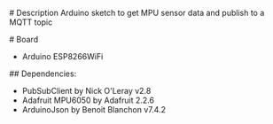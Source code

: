 # Description
Arduino sketch to get MPU sensor data and publish to a MQTT topic

# Board 
- Arduino ESP8266WiFi 


## Dependencies:

- PubSubClient by Nick O'Leray v2.8
- Adafruit MPU6050 by Adafruit 2.2.6
- ArduinoJson by Benoit Blanchon v7.4.2